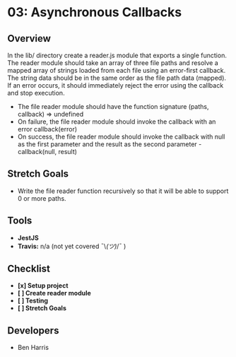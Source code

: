 # 03: Asynchronous Callbacks
## Overview
In the lib/ directory create a reader.js module that exports a single function. The reader module should take an array of three file paths and resolve a mapped array of strings loaded from each file using an error-first callback. The string data should be in the same order as the file path data (mapped). If an error occurs, it should immediately reject the error using the callback and stop execution.

- The file reader module should have the function signature (paths, callback) => undefined
- On failure, the file reader module should invoke the callback with an error callback(error)
- On success, the file reader module should invoke the callback with null as the first parameter and the result as the second parameter - callback(null, result)

## Stretch Goals
- Write the file reader function recursively so that it will be able to support 0 or more paths.

## Tools
- **JestJS**
- **Travis:** n/a (not yet covered ¯\\_(ツ)_/¯ )

## Checklist
- **[x] Setup project**
- **[ ] Create reader module**
- **[ ] Testing**
- **[ ] Stretch Goals**

## Developers
- Ben Harris